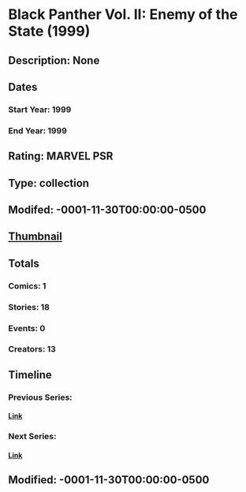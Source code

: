 # Black Panther Vol. II: Enemy of the State (1999)
## Description: None
## Dates
### Start Year: 1999
### End Year: 1999
## Rating: MARVEL PSR
## Type: collection
## Modifed: -0001-11-30T00:00:00-0500
## [Thumbnail](http://i.annihil.us/u/prod/marvel/i/mg/c/40/4bc66baf33c75.jpg)
## Totals
### Comics: 1
### Stories: 18
### Events: 0
### Creators: 13
## Timeline
### Previous Series: 
#### [Link]()
### Next Series: 
#### [Link]()
## Modified: -0001-11-30T00:00:00-0500